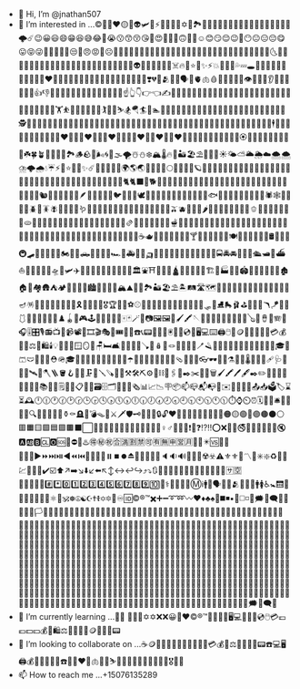 - 👋 Hi, I’m @jnathan507
- 👀 I’m interested in ...©️🌲💞❤️🟡🥷👽🛩️🧠⚡❌🇺🇸✨✡️💪🏞️🥇💩🌹😎💯😐💥🙂💋🙄💨🔥😘🤟🌳🌴🛬🌩️☄️😉😀😃😄😁😆😅😂🤣😭😗😙😚😘🥰😍🤩🥳🤗🙃🙂🥲☺️😊😏😌😉🤭😶😐😑😔😋😛😝😜🤪🤔🤨🧐🙄😒😤😠😡🤬☹️🙁😕😟🥺😳😬🤐🤫😰😨😧😦😮😯😲😱🤯😢😥😓😞😖😣😫🤤🤤🥱😴😪🌛🌜🌚🌝🌝🌞🤢🤮🤧🤒🤕🥴😵🥵🥶😷😇🤠🤑😎🤓🥸🤥🤡👻💩👽🤖🎃😈👿👹👺☠️🔥💫⭐🌟✨⚡💥💯💢💨💦💤🕳️🎉🎊😺😸😹😻😼😽🙀😿😾❤️🧡💛💚💙💜🤎🖤🤍💘💘💝💖💗💓💞💕💌💟❣️💔💋🫂👥👤🗣️🧠🫀🫁🩸🦠🦷🦴💀👀👁️👄👅👃👂🦻🦶🦵🤝🦾💪👍👎👏🙌👐🤲🤝🤜✊✊🤘🤟🤙🤞🖕🖖☝️👆👇👉👈✍️🤳🙏💅🙇🙋💁🙆🙅🤷🤦🙍🙎🧏💆💇🧖🛀🛌🧘🧑‍🦯🧑‍🦼🧑‍🦽🧎🧍🚶🏃🤸🏋️⛹️🤾🚴🚵🧗🤼🤹🏌️🏇🤺⛷️🏂🪂🏄🧟🏊🤽🧜🧚🧞🧝🧙🧛🧟🦸🦹🥷🧑‍🎄👼💂🧑‍🔬🤴🤵👰🧑‍🚀👷👮🕵️🧑‍✈️🧑‍🔬🧑‍⚕️🧑‍🔧🧑‍🏭🧑‍🚒🧑‍🌾🧑‍🏫🧑‍🎓🧑‍💼🧑‍⚖️🧑‍💻🧑‍🎤🧑‍🎨🧑‍🍳👳🧕👲👶🧒🧑🧓🧑‍🦳🧑‍🦰👱🧑‍🦱🧑‍🦲🧔🕴️💃🕺👯🧑‍🤝‍🧑👭👬👫💏👩‍❤️‍💋‍👨👨‍❤️‍💋‍👨👩‍❤️‍💋‍👩💑👩‍❤️‍👨👨‍❤️‍👨👩‍❤️‍👩🤰🤱🧑‍🍼💐🌹🥀🌷🌺🌸🏵️🌻🌼💮🍂🍁🌾🌱🌿🍃☘️🍀🪴🌵🌴🌳🌲🏞️🪵🪨🌊🌬️🌀🌁🌫️🌪️☃️⛄❄️🏔️🌡️🔥🌋🏜️🏖️⛱️🌇🌅🌄☀️🌤️⛅🌥️🌦️☁️🌨️🌨️⛈️🌩️🌧️💧☔⚡🌈⭐🌟💫✨☄️🌠🌌🌉🌆🌃🌍🌎🌏🌑🌒🌓🌔🌕🌖🌗🌘🌙🪐🙈🙉🙊🐵🦁🐱🐶🐺🐻🐻‍❄️🐨🐼🐹🐭🐰🦊🦝🐮🐷🐽🐗🦓🦄🐴🐸🐲🦎🐉🦖🦕🐢🐊🐍🐁🐀🐇🐈🐈‍⬛🐩🐕🦮🐕‍🦺🐅🐆🐎🐖🐄🐂🐃🦬🦏🐏🐑🐐🦌🦙🦥🦘🐘🦣🦏🦛🦒🐒🦍🦧🐪🐫🐿️🦫🦨🦡🦔🦦🦇🪶🐓🐔🐣🐤🐥🐦🦉🦅🦜🕊️🦤🦢🦩🦚🦃🦆🐧🦭🦈🐬🐋🐳🐟🐠🐡🦐🦞🦀🦑🐙🦪🦂🕷️🕸️🐚🐌🐜🦗🪲🦟🪳🪰🐝🐞🦋🐛🪱🦠🐾🍓🍒🍎🍉🍑🍊🥭🍍🍌🍋🍈🍏🍐🥝🫒🫐🍇🥥🍅🌶️🍄🥕🍠🧅🌽🥦🥒🥬🫑🥑🍆🧄🥔🌰🥜🍞🫓🥐🥖🥯🧇🥞🍳🥚🧀🥓🥩🍗🍖🍔🌭🥪🥨🍟🍕🫔🌮🌯🥙🧆🥘🦞🥫🫕🥣🥗🍲🍛🍜🦪🦞🍣🍤🥡🍚🍱🥟🍢🍙🍘🍥🍡🥠🥮🍧🍨🍦🥧🍰🍮🎂🧁🍭🍬🍫🍩🍪🍯🧂🧈🍿🧊🥤🧋🧃🥛🍵🍵☕🫖🧉🍺🍻🥂🍾🍷🥃🍸🍹🍶🥢🍴🥄🔪🍽️🛑🚧🚥🚦🚨⛽🛢️🧭⚓🚏🚇🛹🛴🦽🦼🛵🛵🏍️🚙🚗🛻🚐🚚🚛🚜🏎️🚒🚑🚓🚕🛺🚌🚈🚝🚅🚄🚂🚃🚋🚎🚞🚊🚉🚍🚔🚘🚖🚆🚢🛳️🛥️🚤⛴️⛵🛶🚟🚠🚡🚁🛸🚀🛩️✈️🛫🛬🎢🎡🎠🎪🗼🗽🗿💈🏛️⛲⛩️🕍🕌🕋🛕⛪💒🏩🏯🏰🏗️🏢🏭🏬🏪🏟️🏦🏫🏨🏣🏤🏥🏚️🏠🏡🏘️🛖⛺🏕️🌅🌄🌇🌁🏙️🌆🌃🌌🌉🏔️⛰️🌋🗻🏞️🏜️🏖️⛱️🏝️🛤️🛣️🗺️🗾🌐💺🧳🎉🎊🎈🎂🎀🎁🎇🎆🧨🧧🪔🪅🎐🎏🎎🎑🎍🎋🎄🎃🎗️🥇🥈🥉🏅🎖️🏆📢🥅⚽⚾🥎🏀🏐🏉🏉🎾🏸🥍🏏🏑🏒🥌🛷🎿⛸️🛼🩰⛳🎯🏹🥏🪃🪁🎣🤿🩱🎽🥋🥊🎱🏓🎳♟️🪀🧩🎮🕹️👾🔫🎲🎰🎴🀄🃏🪄🎩📷🖼️🖼️🎨🖌️🖍️🪡🧵🧶🎼🎵🎶🎹🎷🎺🎸🪕🎻🪘🥁🪗🎤🎧🎚️🎛️🎙️📻📺📼📹📽️🎥🎞️🎬🎭🎫🎟️📱📲☎️📞📟📠🔌🔋🖲️💽💾💿📀🖥️💻⌨️🖨️🖱️🏧🪙💸💵💴💶💷💳💰🧾🧮⚖️🛒🛍️🕯️💡🔦🏮🧱🪟🪞🚪🪑🛏️🛋️🚿🛁🚽🧻🪠🧸🪆🧷🪢🧹🧴🧽🧼🪥🪒🧺🧦🧤🧣👖👕🎽👚👔👗👘🥻🎓👙🩳🩲🧥🥼🦺⛑️🪖🎓🎩👒🧢👑🎒👝👛👜💼🧳☂️🌂💍💎💄👠👟👞🥿🩴👡👢🥾👓🕶️🦯🥽⚗️🧫🧪🌡️🧬💉💊🩹🩺🔬🔭📡🛰️🧯🪓🪜🪣🪝🧲🧰🗜️🔩🪛🪚🔧🔨⚒️🛠️⛏️⚙️🔗⛓️📎🖇️📐✒️✂️📌📍🗑️🖌️🖍️🖊️🖋️✒️✏️📝📒📔📕📓📗📘📙📚📖🔖🗒️📄📃📋📇📑🗃️🗄️🗂️📂📁📰🗞️📊📈📉🪧📦📫📪📬📭📮✉️📧📩📨💌📤📥🗳️🏷️⌛⏳🕰️🕛🕧🕐🕜🕑🕝🕒🕞🕓🕟🕔🕠🕕🕡🕖🕢🕗🕣🕘🕤🕙🕥🕚🕦⏱️⌚⏲️⏰🗓️📅📆🛎️🔔📯📢📣🔍🔎🔮🧿📿🏺⚱️⚰️🪦🚬💣🪤📜⚔️🗡️🛡️🗝️🔑🔐🔏🔒🔓❤️🧡💛💚💙💜🤎🖤🤍🔴🟠🟡🟢🔵🟣🟤⚫⚪🟥🟧🟨🟩🟦🟪🟫⬛⬜♈♉♊♋♌♍♎♏♐♑♒♓⛎♀️♂️🔻❕❕❗❔❓⁉️‼️⭕❌🚫🚳🚭🚯🚱🚷📵🔕🔕🔇🅰️🆎🅱️🆑🅾️🆘🛑⛔📛♨️🉐㊙️㊗️🈴🈵🈹🈲🉑🈶🈚🈸🈺🈷️🔶🔸✴️🆚🎦📶🔁🔂🔀▶️⏩⏭️⏯️◀️⏪⏮️🔼⏫🔽⏬⏸️⏹️⏺️⏏️🔆🔅📲📳📴🔈🔉🔊🎵🎶🎼☢️☣️⚠️⚜️⚜️🔱〽️🔰✳️❇️♻️💱💲💹🈯❎✅✔️☑️⬆️↗️➡️↘️⬇️↙️⬅️↖️↕️↔️↩️↪️⤴️⤵️🔃🔄🔙🔛🔝🔚🔜🆕🆓🆙🆗🆒🆖🈁🈂️🈳🔣🔤🔠🔡🔢#️⃣*️⃣0️⃣1️⃣2️⃣3️⃣4️⃣5️⃣6️⃣7️⃣8️⃣9️⃣🔟🏧⚕️💠🔷🔹🌐Ⓜ️ℹ️🚹🚾🗣️👤👥🫂🚰🐾🚻🚹🚺♿🚼🛗🚮🚰🛂🛃🛄🛅💟⚛️🛐🕉️☸️☮️☯️☪️✝️☦️✡️🔯🕎♾️🆔©️®️™️✖️➕➖➰➿〰️♥️♦️♣️♠️🔳◼️◾▪️🔲◻️◽💭🗯️💬🗨️🔘🏁🚩🎌🏴🏳️🏳️‍🌈🏴‍☠️🇦🇨🇦🇩🇦🇪🇦🇫🇦🇬🇦🇮🇦🇱🇦🇲🇦🇴🇦🇶🇦🇷🇦🇸🇦🇹🇦🇺🇦🇼🇦🇽🇦🇿🇧🇦🇧🇧🇧🇩🇧🇪🇧🇫🇧🇬🇧🇭🇧🇮🇧🇯🇧🇱🇧🇲🇧🇳🇧🇴🇧🇶🇧🇷🇧🇸🇧🇹🇧🇻🇧🇼🇧🇾🇧🇿🇨🇦🇨🇨🇨🇩🇨🇫🇨🇬🇨🇭🇨🇮🇨🇰🇨🇱🇨🇲🇨🇳🇨🇴🇨🇵🇨🇷🇨🇺🇨🇻🇨🇼🇨🇽🇨🇾🇨🇿🇩🇪🇩🇬🇩🇯🇩🇰🇩🇲🇩🇴🇩🇿🇪🇦🇪🇨🇪🇪🇪🇬🇪🇭🇪🇷🇪🇸🇪🇹🇪🇺🇫🇮🇫🇯🇫🇰🇫🇲🇫🇴🇫🇷🇬🇦🇬🇧🇬🇩🇬🇪🇬🇫🇬🇬🇬🇭🇬🇮🇬🇱🇬🇲🇬🇳🇬🇵🇬🇶🇬🇷🇬🇸🇬🇹🇬🇺🇬🇼🇬🇾🇭🇰🇭🇲🇭🇳🇭🇷🇭🇹🇭🇺🇮🇨🇮🇩🇮🇪🇮🇱🇮🇲🇮🇳🇮🇴🇮🇶🇮🇷🇮🇸🇮🇹🇯🇪🇯🇲🇯🇴🇯🇵🇰🇪🇰🇬🇰🇭🇰🇮🇰🇲🇰🇳🇰🇵🇰🇷🇰🇼🇰🇾🇰🇿🇱🇦🇱🇧🇱🇨🇱🇮🇱🇰🇱🇷🇱🇸🇱🇹🇱🇺🇱🇻🇱🇾🇲🇦🇲🇨🇲🇩🇲🇪🇲🇫🇲🇬🇲🇭🇲🇰🇲🇱🇲🇲🇲🇳🇲🇴🇲🇵🇲🇶🇲🇷🇲🇸🇲🇹🇲🇺🇲🇻🇲🇼🇲🇽🇲🇾🇲🇿🇳🇦🇳🇨🇳🇪🇳🇫🇳🇬🇳🇮🇳🇱🇳🇴🇳🇵🇳🇷🇳🇺🇳🇿🇴🇲🇵🇦🇵🇪🇵🇫🇵🇬🇵🇭🇵🇰🇵🇱🇵🇲🇵🇳🇵🇷🇵🇸🇵🇹🇵🇼🇵🇾🇶🇦🇷🇪🇷🇴🇷🇸🇷🇺🇷🇼🇸🇦🇸🇧🇸🇨🇸🇩🇸🇪🇸🇬🇸🇭🇸🇮🇸🇯🇸🇽🇸🇾🇸🇿🇹🇦🇹🇨🇹🇩🇹🇫🇹🇬🇹🇭🇹🇯🇹🇰🇹🇱🇹🇲🇹🇳🇹🇴🇹🇷🇹🇹🇹🇻🇹🇼🇹🇿🇺🇦🇺🇬🇺🇲🇺🇳🇺🇸🇺🇾🇺🇿🇻🇦🇻🇨🇻🇪🇻🇬🇻🇮🇻🇳🇻🇺🇼🇫🇼🇸🇽🇰🇾🇪🇾🇹🇿🇦🇿🇲🇿🇼🏴󠁧󠁢󠁥󠁮󠁧󠁿🏴󠁧󠁢󠁳󠁣󠁴󠁿🏴󠁧󠁢󠁷󠁬󠁳󠁿💭🗯️💬🗨️🔘
- 🌱 I’m currently learning ...🧠♑ 🥇🇺🇸✡️✡️❌❌😀🤗❤️©️®️™️🧮💸📱📲🖥️💻💾📀💽💿🖱️💳💷💶💵💴💰🛒🛍️⚖️💸💴💸💵🪙📲📱🔋📟
- 💞️ I’m looking to collaborate on ...☕🪙🌯🍔🍷🍺💸💸💵💴💶💷💳💰🧮⚖️🧾📲📱📞📟☎️💻🖥️🖨️💰🚪🚿👖👟💪☎️🤴👸❤️💞🫁🦾🤸⛷️🎤🎁🎉🎊🎆🎇🥇🥈🥉🏅🎖️🎄🏈
- 📫 How to reach me ...+15076135289



<!---
jnathan507/jnathan507 is a ✨ special ✨ repository because its `README.md` (this file) appears on your GitHub profile.You can click the Preview link to take a look at your changes.
--->
